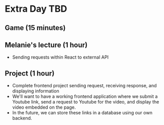 # Extra Day TBD

## Game (15 minutes)

## Melanie's lecture (1 hour)
- Sending requests within React to external API

## Project (1 hour)
- Complete frontend project sending request, receiving response, and displaying information
- We'll want to have a working frontend application where we submit a Youtube link, send a request to Youtube for the video, and display the video embedded on the page. 
- In the future, we can store these links in a database using our own backend.
